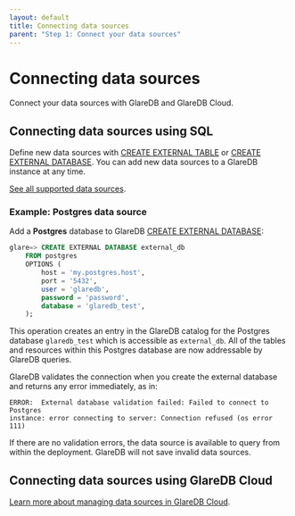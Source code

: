 ```yaml
---
layout: default
title: Connecting data sources
parent: "Step 1: Connect your data sources"
---
```


# Connecting data sources

Connect your data sources with GlareDB and GlareDB Cloud.

## Connecting data sources using SQL

Define new data sources with [CREATE EXTERNAL TABLE] or [CREATE
EXTERNAL DATABASE]. You can add new data sources to a GlareDB instance
at any time.

[See all supported data sources].

### Example: Postgres data source

Add a **Postgres** database to GlareDB [CREATE EXTERNAL DATABASE]:

```sql
glare=> CREATE EXTERNAL DATABASE external_db
    FROM postgres
    OPTIONS (
        host = 'my.postgres.host',
        port = '5432',
        user = 'glaredb',
        password = 'password',
        database = 'glaredb_test',
    );
```

This operation creates an entry in the GlareDB catalog for the
Postgres database `glaredb_test` which is accessible as
`external_db`. All of the tables and resources within this Postgres
database are now addressable by GlareDB queries.

GlareDB validates the connection when you create the external
database and returns any error immediately, as in:

```text
ERROR:  External database validation failed: Failed to connect to Postgres
instance: error connecting to server: Connection refused (os error 111)
```

If there are no validation errors, the data source is available to
query from within the deployment. GlareDB will not save invalid data
sources.

## Connecting data sources using GlareDB Cloud

[Learn more about managing data sources in GlareDB Cloud].

[CREATE EXTERNAL DATABASE]: /glaredb/sql-commands/create-external-database
[CREATE EXTERNAL TABLE]: /glaredb/sql-commands/create-external-table
[See all supported data sources]: /docs/data-sources/supported/
[Learn more about managing data sources in GlareDB Cloud]: /cloud/data-sources/index/
